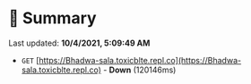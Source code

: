 # 📖 Summary
Last updated: **10/4/2021, 5:09:49 AM**

- `GET` [https://Bhadwa-sala.toxicblte.repl.co](https://Bhadwa-sala.toxicblte.repl.co) - **Down** (120146ms)

